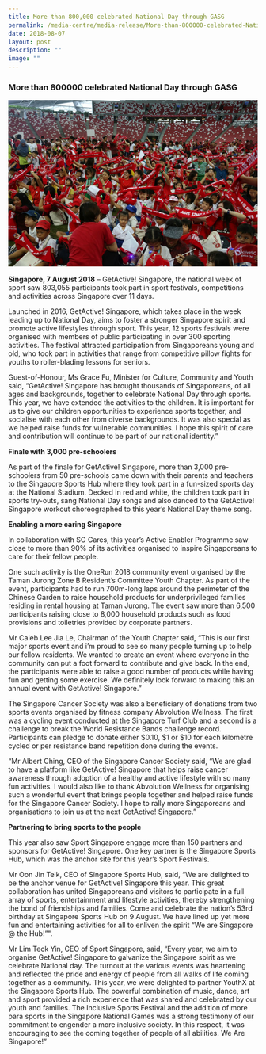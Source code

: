 ```yaml
---
title: More than 800,000 celebrated National Day through GASG
permalink: /media-centre/media-release/More-than-800000-celebrated-National-Day-through-GASG/
date: 2018-08-07
layout: post
description: ""
image: ""
---
```


### **More than 800000 celebrated National Day through GASG**

![](/images/Media%20Centre/Media%20Release/2018/August/GetActive%20Singapore%20Finale.jpeg)

**Singapore, 7 August 2018** – GetActive! Singapore, the national week of sport saw 803,055 participants took part in sport festivals, competitions and activities across Singapore over 11 days.

Launched in 2016, GetActive! Singapore, which takes place in the week leading up to National Day, aims to foster a stronger Singapore spirit and promote active lifestyles through sport. This year, 12 sports festivals were organised with members of public participating in over 300 sporting activities. The festival attracted participation from Singaporeans young and old, who took part in activities that range from competitive pillow fights for youths to roller-blading lessons for seniors.

Guest-of-Honour, Ms Grace Fu, Minister for Culture, Community and Youth said, “GetActive! Singapore has brought thousands of Singaporeans, of all ages and backgrounds, together to celebrate National Day through sports. This year, we have extended the activities to the children. It is important for us to give our children opportunities to experience sports together, and socialise with each other from diverse backgrounds. It was also special as we helped raise funds for vulnerable communities. I hope this spirit of care and contribution will continue to be part of our national identity.”

**Finale with 3,000 pre-schoolers**

As part of the finale for GetActive! Singapore, more than 3,000 pre-schoolers from 50 pre-schools came down with their parents and teachers to the Singapore Sports Hub where they took part in a fun-sized sports day at the National Stadium. Decked in red and white, the children took part in sports try-outs, sang National Day songs and also danced to the GetActive! Singapore workout choreographed to this year’s National Day theme song.

**Enabling a more caring Singapore**

In collaboration with SG Cares, this year’s Active Enabler Programme saw close to more than 90% of its activities organised to inspire Singaporeans to care for their fellow people.
  
One such activity is the OneRun 2018 community event organised by the Taman Jurong Zone B Resident’s Committee Youth Chapter. As part of the event, participants had to run 700m-long laps around the perimeter of the Chinese Garden to raise household products for underprivileged families residing in rental housing at Taman Jurong. The event saw more than 6,500 participants raising close to 8,000 household products such as food provisions and toiletries provided by corporate partners.

Mr Caleb Lee Jia Le, Chairman of the Youth Chapter said, “This is our first major sports event and i’m proud to see so many people turning up to help our fellow residents. We wanted to create an event where everyone in the community can put a foot forward to contribute and give back. In the end, the participants were able to raise a good number of products while having fun and getting some exercise. We definitely look forward to making this an annual event with GetActive! Singapore.”

The Singapore Cancer Society was also a beneficiary of donations from two sports events organised by fitness company Abvolution Wellness. The first was a cycling event conducted at the Singapore Turf Club and a second is a challenge to break the World Resistance Bands challenge record. Participants can pledge to donate either $0.10, $1 or $10 for each kilometre cycled or per resistance band repetition done during the events.

“Mr Albert Ching, CEO of the Singapore Cancer Society said, “We are glad to have a platform like GetActive! Singapore that helps raise cancer awareness through adoption of a healthy and active lifestyle with so many fun activities. I would also like to thank Abvolution Wellness for organising such a wonderful event that brings people together and helped raise funds for the Singapore Cancer Society. I hope to rally more Singaporeans and organisations to join us at the next GetActive! Singapore.”

**Partnering to bring sports to the people**

This year also saw Sport Singapore engage more than 150 partners and sponsors for GetActive! Singapore. One key partner is the Singapore Sports Hub, which was the anchor site for this year’s Sport Festivals.

Mr Oon Jin Teik, CEO of Singapore Sports Hub, said, “We are delighted to be the anchor venue for GetActive! Singapore this year. This great collaboration has united Singaporeans and visitors to participate in a full array of sports, entertainment and lifestyle activities, thereby strengthening the bond of friendships and families. Come and celebrate the nation’s 53rd birthday at Singapore Sports Hub on 9 August. We have lined up yet more fun and entertaining activities for all to enliven the spirit “We are Singapore @ the Hub!”".

Mr Lim Teck Yin, CEO of Sport Singapore, said, “Every year, we aim to organise GetActive! Singapore to galvanize the Singapore spirit as we celebrate National day.   The turnout at the various events was heartening and reflected the pride and energy of people from all walks of life coming together as a community.  This year, we were delighted to partner YouthX at the Singapore Sports Hub.  The powerful combination of music, dance, art and sport provided a rich experience that was shared and celebrated by our youth and families.  The Inclusive Sports Festival and the addition of more para sports in the Singapore National Games was a strong testimony of our commitment to engender a more inclusive society.  In this respect, it was encouraging to see the coming together of people of all abilities.  We Are Singapore!”